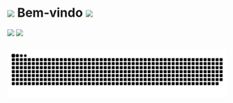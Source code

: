 <div>

  <h1><img src=https://github.com/TheDudeThatCode/TheDudeThatCode/blob/master/Assets/powerup.gif width="30"> Bem-vindo <img     src=https://github.com/TheDudeThatCode/TheDudeThatCode/blob/master/Assets/powerup.gif width="30"></h1>
  
</div>

<div>
  <img height="180em"   align="center" src="https://github-readme-stats.vercel.app/api?username=Julienry&theme=algolia&show_icons=true))](https://github.com/Julienry/github-readme-stats"/>
  
  <img height="180em"  align="center" src="https://github-readme-stats.vercel.app/api/top-langs/?username=Julienry&&layout=compact&hide=shell&theme=algolia"/>
</div>
<br>

<div  align="center">
  
  ![Snake animation](https://github.com/ellen2121/ellen2121/blob/output/github-contribution-grid-snake.svg)
  
</div>
  

